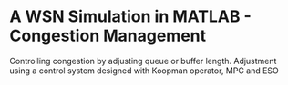 # A WSN Simulation in MATLAB - Congestion Management

Controlling congestion by adjusting queue or buffer length.
Adjustment using a control system designed with Koopman operator, MPC and ESO
